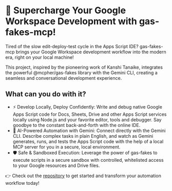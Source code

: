 # 🚀 Supercharge Your Google Workspace Development with gas-fakes-mcp!

Tired of the slow edit-deploy-test cycle in the Apps Script IDE? gas-fakes-mcp brings your Google Workspace development workflow into the modern era, right on your local machine!

This project, inspired by the pioneering work of Kanshi Tanaike, integrates the powerful @mcpher/gas-fakes library with the Gemini CLI, creating a seamless and conversational development experience.

## What can you do with it?
- ⚡ Develop Locally, Deploy Confidently: Write and debug native Google Apps Script code for Docs, Sheets, Drive and other Apps Script services locally using Node.js and your favorite editor, tools and debugger. Say goodbye to the constant back-and-forth with the online IDE.
- 🤖 AI-Powered Automation with Gemini: Connect directly with the Gemini CLI. Describe complex tasks in plain English, and watch as Gemini generates, runs, and tests the Apps Script code with the help of a local MCP server for you in a secure, local environment.
- 🛡️ Safe & Sandboxed Execution: Leverage the power of gas-fakes to execute scripts in a secure sandbox with controlled, whitelisted access to your Google resources and Drive files.


👉 Check out the [repository](https://github.com/brucemcpherson/gas-fakes-mcp) to get started and transform your automation workflow today!